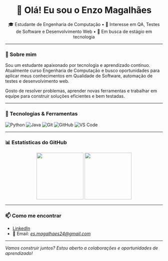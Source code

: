 <h1 align="center">👋 Olá! Eu sou o Enzo Magalhães</h1>

<p align="center">
🎓 Estudante de Engenharia de Computação • 🔎 Interesse em QA, Testes de Software e Desenvolvimento Web • 🚀 Em busca de estágio em tecnologia
</p>

---

### 🧠 Sobre mim

Sou um estudante apaixonado por tecnologia e aprendizado contínuo. Atualmente curso Engenharia de Computação e busco oportunidades para aplicar meus conhecimentos em Qualidade de Software, automação de testes e desenvolvimento web.

Gosto de resolver problemas, aprender novas ferramentas e trabalhar em equipe para construir soluções eficientes e bem testadas.

---

### 💼 Tecnologias & Ferramentas

![Python](https://img.shields.io/badge/-Python-333?style=flat&logo=python)
![Java](https://img.shields.io/badge/-Java-333?style=flat&logo=java)
![Git](https://img.shields.io/badge/-Git-333?style=flat&logo=git)
![GitHub](https://img.shields.io/badge/-GitHub-333?style=flat&logo=github)
![VS Code](https://img.shields.io/badge/-VS%20Code-333?style=flat&logo=visual-studio-code)

---

### 📊 Estatísticas do GitHub

<p align="center">
  <img src="https://github-readme-stats.vercel.app/api?username=ESMagalhaes&show_icons=true&theme=github_dark" height="150"/>
  <img src="https://github-readme-stats.vercel.app/api/top-langs/?username=ESMagalhaes&layout=compact&theme=github_dark" height="150"/>
</p>

---

### 📫 Como me encontrar

- [LinkedIn](https://www.linkedin.com/in/enzo-magalhaes-508543237/)
- 📧 Email: *es.magalhaes24@gmail.com*

---

*Vamos construir juntos? Estou aberto a colaborações e oportunidades de aprendizado!*
